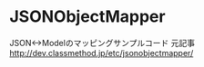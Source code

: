 JSONObjectMapper
================

JSON&lt;->Modelのマッピングサンプルコード
元記事　
http://dev.classmethod.jp/etc/jsonobjectmapper/
